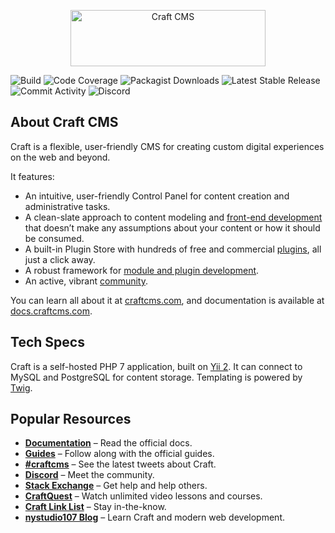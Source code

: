 <p align="center"><a href="https://craftcms.com/" rel="noopener" target="_blank"><img width="312" height="90" src="https://craftcms.com/craftcms.svg" alt="Craft CMS"></a></p>

![Build](https://img.shields.io/travis/com/craftcms/cms/feature/tests.svg?label=Build&link=https://travis-ci.com/craftcms/cms)
![Code Coverage](https://img.shields.io/codecov/c/github/craftcms/cms/feature/tests.svg?label=Code%20Coverage&link=https://codecov.io/gh/craftcms/cms)
![Packagist Downloads](https://img.shields.io/packagist/dt/craftcms/cms.svg?label=Packagist%20Downloads&link=https://packagist.org/packages/craftcms/cms)
![Latest Stable Release](https://img.shields.io/github/tag/craftcms/cms.svg?label=Latest%20Stable%20Release&link=https://github.com/craftcms/cms/releases)
![Commit Activity](https://img.shields.io/github/commit-activity/m/craftcms/cms.svg?label=Commit%20Activity&link=https://github.com/craftcms/cms/commits/develop)
![Discord](https://img.shields.io/discord/456442477667418113.svg?label=Discord&link=https://craftcms.com/discord)

## About Craft CMS

Craft is a flexible, user-friendly CMS for creating custom digital experiences on the web and beyond.

It features:

- An intuitive, user-friendly Control Panel for content creation and administrative tasks.
- A clean-slate approach to content modeling and [front-end development](https://docs.craftcms.com/v3/dev/) that doesn’t make any assumptions about your content or how it should be consumed.
- A built-in Plugin Store with hundreds of free and commercial [plugins](https://plugins.craftcms.com/), all just a click away.
- A robust framework for [module and plugin development](https://docs.craftcms.com/v3/extend/).
- An active, vibrant [community](https://craftcms.com/community).

You can learn all about it at [craftcms.com](https://craftcms.com), and documentation is available at [docs.craftcms.com](https://docs.craftcms.com/v3/).

## Tech Specs

Craft is a self-hosted PHP 7 application, built on [Yii 2](https://www.yiiframework.com/). It can connect to MySQL and PostgreSQL for content storage. Templating is powered by [Twig](https://twig.symfony.com).

## Popular Resources

- **[Documentation](http://docs.craftcms.com/v3/)** – Read the official docs.
- **[Guides](https://craftcms.com/guides)** – Follow along with the official guides.
- **[#craftcms](https://twitter.com/hashtag/craftcms)** – See the latest tweets about Craft.
- **[Discord](https://craftcms.com/discord)** – Meet the community.
- **[Stack Exchange](http://craftcms.stackexchange.com/)** – Get help and help others.
- **[CraftQuest](https://craftquest.io/)** – Watch unlimited video lessons and courses.
- **[Craft Link List](http://craftlinklist.com/)** – Stay in-the-know.
- **[nystudio107 Blog](https://nystudio107.com/blog)** – Learn Craft and modern web development.
